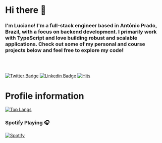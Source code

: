 <h1> Hi there 👋</h1>

<h3>I'm Luciano! I'm a full-stack engineer based in Antônio Prado, Brazil, with a focus on backend development. I primarily work with TypeScript and love building robust and scalable applications. Check out some of my personal and course projects below and feel free to explore my code!</h3>
<br><br>

[![Twitter Badge](https://img.shields.io/badge/-Twitter-1ca0f1?style=flat-square&labelColor=1ca0f1&logo=twitter&logoColor=white&link=https://twitter.com/lucianompjr)](https://twitter.com/lucianompjr)
[![Linkedin Badge](https://img.shields.io/badge/-LinkedIn-blue?style=flat-square&logo=Linkedin&logoColor=white&link=https://www.linkedin.com/in/luciano-marcos-pierdona-junior-3b3821198)](https://www.linkedin.com/in/luciano-marcos-pierdona-junior-3b3821198)
[![Hits](https://hits.seeyoufarm.com/api/count/incr/badge.svg?url=https%3A%2F%2Fgithub.com%2FLucianoPierdona&count_bg=%2379C83D&title_bg=%23555555&icon=&icon_color=%23E7E7E7&title=hits&edge_flat=false)](https://hits.seeyoufarm.com)

<h1>Profile information</h1>

[![Top Langs](https://github-readme-stats.vercel.app/api/top-langs/?username=LucianoPierdona&layout=compact)](https://github.com/anuraghazra/github-readme-stats)
<br>
### Spotify Playing 🎧
[![Spotify](https://spotify-music-stats-git-master.lucianopierdona.vercel.app/api/spotify)](https://open.spotify.com/user/gzwq5bzpffejatbb1m9ie315j)

